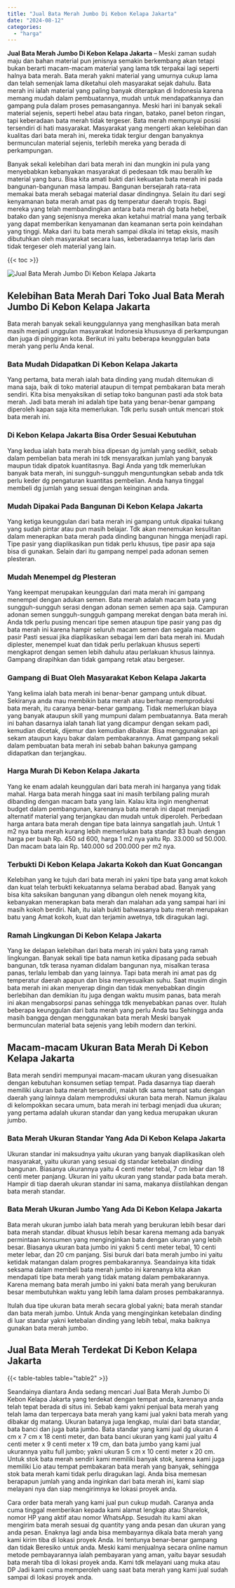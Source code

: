 ```yaml
---
title: "Jual Bata Merah Jumbo Di Kebon Kelapa Jakarta"
date: "2024-08-12"
categories: 
  - "harga"
---
```


**Jual Bata Merah Jumbo Di Kebon Kelapa Jakarta** – Meski zaman sudah maju dan bahan material pun jenisnya semakin berkembang akan tetapi bukan berarti macam-macam material yang lama tdk terpakai lagi seperti halnya bata merah. Bata merah yakni material yang umurnya cukup lama dan telah semenjak lama diketahui oleh masyarakat sejak dahulu. Bata merah ini ialah material yang paling banyak diterapkan di Indonesia karena memang mudah dalam pembuatannya, mudah untuk mendapatkannya dan gampang pula dalam proses pemasangannya. Meski hari ini banyak sekali material sejenis, seperti hebel atau bata ringan, batako, panel beton ringan, tapi keberadaan bata merah tidak tergeser. Bata merah mempunyai posisi tersendiri di hati masyarakat. Masyarakat yang mengerti akan kelebihan dan kualitas dari bata merah ini, mereka tidak tergiur dengan banyaknya bermunculan material sejenis, terlebih mereka yang berada di perkampungan.

Banyak sekali kelebihan dari bata merah ini dan mungkin ini pula yang menyebabkan kebanyakan masyarakat di pedesaan tdk mau beralih ke material yang baru. Bisa kita amati bukti dari kekuatan bata merah ini pada bangunan-bangunan masa lampau. Bangunan bersejarah rata-rata memakai bata merah sebagai material dasar dindingnya. Selain itu dari segi kenyamanan bata merah amat pas dg temperatur daerah tropis. Bagi mereka yang telah membandingkan antara bata merah dg bata hebel, batako dan yang sejenisnya mereka akan ketahui matrial mana yang terbaik yang dapat memberikan kenyamanan dan keamanan serta poin keindahan yang tinggi. Maka dari itu bata merah sampai dikala ini tetap eksis, masih dibutuhkan oleh masyarakat secara luas, keberadaannya tetap laris dan tidak tergeser oleh material yang lain.

{{< toc >}}

![Jual Bata Merah Jumbo Di Kebon Kelapa Jakarta](/images/jual-bata-merah-02.png)

## Kelebihan Bata Merah Dari Toko Jual Bata Merah Jumbo Di Kebon Kelapa Jakarta

Bata merah banyak sekali keunggulannya yang menghasilkan bata merah masih menjadi unggulan masyarakat Indonesia khususnya di perkampungan dan juga di pinggiran kota. Berikut ini yaitu beberapa keunggulan bata merah yang perlu Anda kenal.

### Bata Mudah Didapatkan Di Kebon Kelapa Jakarta

Yang pertama, bata merah ialah bata dinding yang mudah ditemukan di mana saja, baik di toko material ataupun di tempat pembakaran bata merah sendiri. Kita bisa menyaksikan di setiap toko bangunan pasti ada stok bata merah. Jadi bata merah ini adalah tipe bata yang benar-benar gampang diperoleh kapan saja kita memerlukan. Tdk perlu susah untuk mencari stok bata merah ini.

### Di Kebon Kelapa Jakarta Bisa Order Sesuai Kebutuhan

Yang kedua ialah bata merah bisa dipesan dg jumlah yang sedikit, sebab dalam pembelian bata merah ini tdk mensyaratkan jumlah yang banyak maupun tidak dipatok kuantitasnya. Bagi Anda yang tdk memerlukan banyak bata merah, ini sungguh-sungguh menguntungkan sebab anda tdk perlu keder dg pengaturan kuantitas pembelian. Anda hanya tinggal membeli dg jumlah yang sesuai dengan keinginan anda.

### Mudah Dipakai Pada Bangunan Di Kebon Kelapa Jakarta

Yang ketiga keunggulan dari bata merah ini gampang untuk dipakai tukang yang sudah pintar atau pun masih belajar. Tdk akan menemukan kesulitan dalam menerapkan bata merah pada dinding bangunan hingga menjadi rapi. Tipe pasir yang diaplikasikan pun tidak perlu khusus, tipe pasir apa saja bisa di gunakan. Selain dari itu gampang nempel pada adonan semen plesteran.

### Mudah Menempel dg Plesteran

Yang keempat merupakan keunggulan dari mata merah ini gampang menempel dengan adukan semen. Bata merah adalah macam bata yang sungguh-sungguh serasi dengan adonan semen semen apa saja. Campuran adonan semen sungguh-sungguh gampang merekat dengan bata merah ini. Anda tdk perlu pusing mencari tipe semen ataupun tipe pasir yang pas dg bata merah ini karena hampir seluruh macam semen dan segala macam pasir Pasti sesuai jika diaplikasikan sebagai lem dari bata merah ini. Mudah diplester, menempel kuat dan tidak perlu perlakuan khusus seperti mengkaprot dengan semen lebih dahulu atau perlakuan khusus lainnya. Gampang dirapihkan dan tidak gampang retak atau bergeser.

### Gampang di Buat Oleh Masyarakat Kebon Kelapa Jakarta

Yang kelima ialah bata merah ini benar-benar gampang untuk dibuat. Sekiranya anda mau membikin bata merah atau berharap memproduksi bata merah, itu caranya benar-benar gampang. Tidak memerlukan biaya yang banyak ataupun skill yang mumpuni dalam pembuatannya. Bata merah ini bahan dasarnya ialah tanah liat yang dicampur dengan sekam padi, kemudian dicetak, dijemur dan kemudian dibakar. Bisa menggunakan api sekam ataupun kayu bakar dalam pembakarannya. Amat gampang sekali dalam pembuatan bata merah ini sebab bahan bakunya gampang didapatkan dan terjangkau.

### Harga Murah Di Kebon Kelapa Jakarta

Yang ke enam adalah keunggulan dari bata merah ini harganya yang tidak mahal. Harga bata merah hingga saat ini masih terbilang paling murah dibanding dengan macam bata yang lain. Kalau kita ingin menghemat budget dalam pembangunan, karenanya bata merah ini dapat menjadi alternatif material yang terjangkau dan mudah untuk diperoleh. Perbedaan harga antara bata merah dengan tipe bata lainnya sangatlah jauh. Untuk 1 m2 nya bata merah kurang lebih memerlukan bata standar 83 buah dengan harga per buah Rp. 450 sd 600, harga 1 m2 nya yaitu Rp. 33.000 sd 50.000. Dan macam bata lain Rp. 140.000 sd 200.000 per m2 nya.

### Terbukti Di Kebon Kelapa Jakarta Kokoh dan Kuat Goncangan

Kelebihan yang ke tujuh dari bata merah ini yakni tipe bata yang amat kokoh dan kuat telah terbukti kekuatannya selama berabad abad. Banyak yang bisa kita saksikan bangunan yang dibangun oleh nenek moyang kita, kebanyakan menerapkan bata merah dan malahan ada yang sampai hari ini masih kokoh berdiri. Nah, itu ialah bukti bahwasanya batu merah merupakan batu yang Amat kokoh, kuat dan terjamin awetnya, tdk diragukan lagi.

### Ramah Lingkungan Di Kebon Kelapa Jakarta

Yang ke delapan kelebihan dari bata merah ini yakni bata yang ramah lingkungan. Banyak sekali tipe bata namun ketika dipasang pada sebuah bangunan, tdk terasa nyaman didalam bangunan nya, misalkan terasa panas, terlalu lembab dan yang lainnya. Tapi bata merah ini amat pas dg temperatur daerah apapun dan bisa menyesuaikan suhu. Saat musim dingin bata merah ini akan menyerap dingin dan tidak menyebabkan dingin berlebihan dan demikian itu juga dengan waktu musim panas, bata merah ini akan mengabsorpsi panas sehingga tdk menyebabkan panas over. Itulah beberapa keunggulan dari bata merah yang perlu Anda tau Sehingga anda masih bangga dengan menggunakan bata merah Meski banyak bermunculan material bata sejenis yang lebih modern dan terkini.

## Macam-macam Ukuran Bata Merah Di Kebon Kelapa Jakarta

Bata merah sendiri mempunyai macam-macam ukuran yang disesuaikan dengan kebutuhan konsumen setiap tempat. Pada dasarnya tiap daerah memiliki ukuran bata merah tersendiri, malah tdk sama tempat satu dengan daerah yang lainnya dalam memproduksi ukuran bata merah. Namun jikalau di kelompokkan secara umum, bata merah ini terbagi menjadi dua ukuran; yang pertama adalah ukuran standar dan yang kedua merupakan ukuran jumbo.

### Bata Merah Ukuran Standar Yang Ada Di Kebon Kelapa Jakarta

Ukuran standar ini maksudnya yaitu ukuran yang banyak diaplikasikan oleh masyarakat, yaitu ukuran yang sesuai dg standar ketebalan dinding bangunan. Biasanya ukurannya yaitu 4 centi meter tebal, 7 cm lebar dan 18 centi meter panjang. Ukuran ini yaitu ukuran yang standar pada bata merah. Hampir di tiap daerah ukuran standar ini sama, makanya diistilahkan dengan bata merah standar.

### Bata Merah Ukuran Jumbo Yang Ada Di Kebon Kelapa Jakarta

Bata merah ukuran jumbo ialah bata merah yang berukuran lebih besar dari bata merah standar. dibuat khusus lebih besar karena memang ada banyak permintaan konsumen yang menginginkan bata dengan ukuran yang lebih besar. Biasanya ukuran bata jumbo ini yakni 5 centi meter tebal, 10 centi meter lebar, dan 20 cm panjang. Sisi buruk dari bata merah jumbo ini yaitu ketidak matangan dalam progres pembakarannya. Seandainya kita tidak seksama dalam membeli bata merah jumbo ini karenanya kita akan mendapati tipe bata merah yang tidak matang dalam pembakarannya. Karena memang bata merah jumbo ini yakni bata merah yang berukuran besar membutuhkan waktu yang lebih lama dalam proses pembakarannya.

Itulah dua tipe ukuran bata merah secara global yakni; bata merah standar dan bata merah jumbo. Untuk Anda yang menginginkan ketebalan dinding di luar standar yakni ketebalan dinding yang lebih tebal, maka baiknya gunakan bata merah jumbo.

## Jual Bata Merah Terdekat Di Kebon Kelapa Jakarta

{{< table-tables table="table2" >}}

Seandainya diantara Anda sedang mencari Jual Bata Merah Jumbo Di Kebon Kelapa Jakarta yang terdekat dengan tempat anda, karenanya anda telah tepat berada di situs ini. Sebab kami yakni penjual bata merah yang telah lama dan terpercaya bata merah yang kami jual yakni bata merah yang dibakar dg matang. Ukuran batanya juga lengkap, mulai dari bata standar, bata banci dan juga bata jumbo. Bata standar yang kami jual dg ukuran 4 cm x 7 cm x 18 centi meter, dan bata banci ukuran yang kami jual yaitu 4 centi meter x 9 centi meter x 19 cm, dan bata jumbo yang kami jual ukurannya yaitu full jumbo; yakni ukuran 5 cm x 10 centi meter x 20 cm. Untuk stok bata merah sendiri kami memiliki banyak stok, karena kami juga memiliki Lio atau tempat pembakaran bata merah yang banyak, sehingga stok bata merah kami tidak perlu diragukan lagi. Anda bisa memesan berapapun jumlah yang anda inginkan dari bata merah ini, kami siap melayani nya dan siap mengirimnya ke lokasi proyek anda.

Cara order bata merah yang kami jual pun cukup mudah. Caranya anda cuma tinggal memberikan kepada kami alamat lengkap atau Sharelok, nomor HP yang aktif atau nomor WhatsApp. Sesudah itu kami akan mengirim bata merah sesuai dg quantity yang anda pesan dan ukuran yang anda pesan. Enaknya lagi anda bisa membayarnya dikala bata merah yang kami kirim tiba di lokasi proyek Anda. Ini tentunya benar-benar gampang dan tidak Beresiko untuk anda. Meski kami menjualnya secara online namun metode pembayarannya ialah pembayaran yang aman, yaitu bayar sesudah bata merah tiba di lokasi proyek anda. Kami tdk melayani uang muka atau DP Jadi kami cuma memperoleh uang saat bata merah yang kami jual sudah sampai di lokasi proyek anda.
